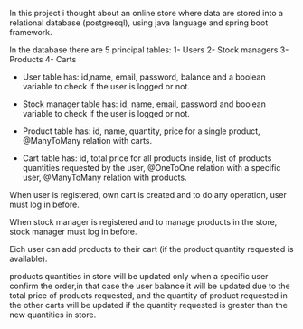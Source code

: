 In this project i thought about an online store where data are stored into a relational database (postgresql),
using java language and spring boot framework.

In the database there are 5 principal tables:
1- Users
2- Stock managers
3- Products
4- Carts

- User table has: id,name, email, password, balance and a boolean variable to check if the user is logged or not.

- Stock manager table has: id, name, email, password and boolean variable to check if the user is logged or not.

- Product table has: id, name, quantity, price for a single product, @ManyToMany relation with carts.

- Cart table has: id, total price for all products inside, list of products quantities requested by the user,
  @OneToOne relation with a specific user, @ManyToMany relation with products.

When user is registered, own cart is created and to do any operation, user must log in before.

When stock manager is registered and to manage products in the store, stock manager must log in before.

Eich user can add products to their cart (if the product quantity requested is available).

products quantities in store will be updated only when a specific user confirm the order,in that case the user balance
it will be updated due to  the total price of products requested, and the quantity of product requested in the other carts
will be updated if the quantity requested is greater than the new quantities in store.
 




